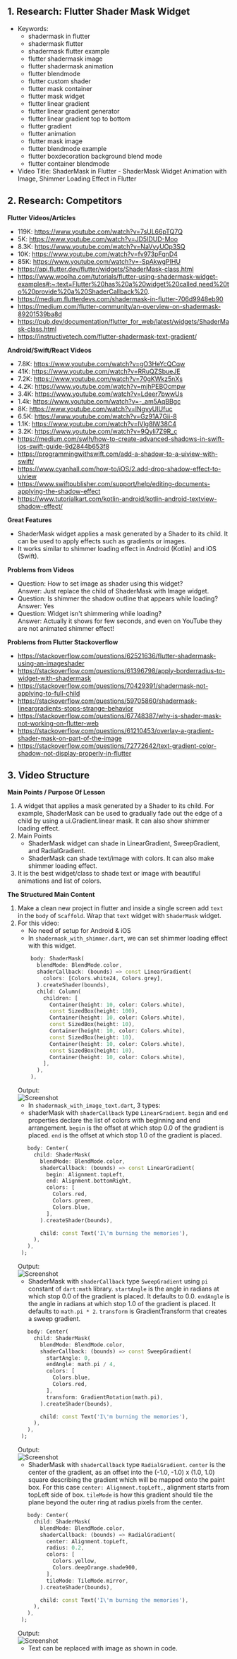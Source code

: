 ## 1. Research: Flutter Shader Mask Widget

- Keywords:
    - shadermask in flutter
    - shadermask flutter
    - shadermask flutter example
    - flutter shadermask image
    - flutter shadermask animation
    - flutter blendmode
    - flutter custom shader
    - flutter mask container
    - flutter mask widget
    - flutter linear gradient
    - flutter linear gradient generator
    - flutter linear gradient top to bottom
    - flutter gradient
    - flutter animation
    - flutter mask image
    - flutter blendmode example
    - flutter boxdecoration background blend mode
    - flutter container blendmode
- Video Title: ShaderMask in Flutter - ShaderMask Widget Animation with Image, Shimmer Loading Effect in Flutter


## 2. Research: Competitors

**Flutter Videos/Articles**

- 119K: https://www.youtube.com/watch?v=7sUL66pTQ7Q
- 5K: https://www.youtube.com/watch?v=JD5IDUD-Moo
- 8.3K: https://www.youtube.com/watch?v=NaVyyUOp3SQ
- 10K: https://www.youtube.com/watch?v=fv973pFqnD4
- 85K: https://www.youtube.com/watch?v=-SpAkwgPIHU
- https://api.flutter.dev/flutter/widgets/ShaderMask-class.html
- https://www.woolha.com/tutorials/flutter-using-shadermask-widget-examples#:~:text=Flutter%20has%20a%20widget%20called,need%20to%20provide%20a%20ShaderCallback%20.
- https://medium.flutterdevs.com/shadermask-in-flutter-706d9948eb90
- https://medium.com/flutter-community/an-overview-on-shadermask-89201539ba8d
- https://pub.dev/documentation/flutter_for_web/latest/widgets/ShaderMask-class.html
- https://instructivetech.com/flutter-shadermask-text-gradient/

**Android/Swift/React Videos**

- 7.8K: https://www.youtube.com/watch?v=gO3HeYcQCqw
- 41K: https://www.youtube.com/watch?v=RRuQZSbueJE
- 7.2K: https://www.youtube.com/watch?v=70gKWkz5nXs
- 4.2K: https://www.youtube.com/watch?v=mjhPEBOcmpw
- 3.4K: https://www.youtube.com/watch?v=Ldeer7bwwUs
- 1.4k: https://www.youtube.com/watch?v=-_am5AqBBgc
- 8K: https://www.youtube.com/watch?v=lNgvyUIUfuc
- 6.5K: https://www.youtube.com/watch?v=Gz91A7Gii-8
- 1.1K: https://www.youtube.com/watch?v=lVlg8lW38C4
- 3.2K: https://www.youtube.com/watch?v=9Qyli7Z9R_c
- https://medium.com/swlh/how-to-create-advanced-shadows-in-swift-ios-swift-guide-9d2844b653f8
- https://programmingwithswift.com/add-a-shadow-to-a-uiview-with-swift/
- https://www.cyanhall.com/how-to/iOS/2.add-drop-shadow-effect-to-uiview
- https://www.swiftpublisher.com/support/help/editing-documents-applying-the-shadow-effect
- https://www.tutorialkart.com/kotlin-android/kotlin-android-textview-shadow-effect/

**Great Features**
- ShaderMask widget applies a mask generated by a Shader to its child. It can be used to apply effects such as gradients or images.
- It works similar to shimmer loading effect in Android (Kotlin) and iOS (Swift).

**Problems from Videos**
- Question: How to set image as shader using this widget? <br />
Answer: Just replace the child of ShaderMask with Image widget.
- Question: Is shimmer the shadow outline that appears while loading? <br />
Answer: Yes
- Question: Widget isn't shimmering while loading? <br />
Answer: Actually it shows for few seconds, and even on YouTube they are not animated shimmer effect!

**Problems from Flutter Stackoverflow**

- https://stackoverflow.com/questions/62521636/flutter-shadermask-using-an-imageshader
- https://stackoverflow.com/questions/61396798/apply-borderradius-to-widget-with-shadermask
- https://stackoverflow.com/questions/70429391/shadermask-not-applying-to-full-child
- https://stackoverflow.com/questions/59705860/shadermask-lineargradients-stops-strange-behavior
- https://stackoverflow.com/questions/67748387/why-is-shader-mask-not-working-on-flutter-web
- https://stackoverflow.com/questions/61210453/overlay-a-gradient-shader-mask-on-part-of-the-image
- https://stackoverflow.com/questions/72772642/text-gradient-color-shadow-not-display-properly-in-flutter

## 3. Video Structure

**Main Points / Purpose Of Lesson**

1. A widget that applies a mask generated by a Shader to its child. For example, ShaderMask can be used to gradually fade out the edge of a child by using a ui.Gradient.linear mask. It can also show shimmer loading effect.
2. Main Points
    - ShaderMask widget can shade in LinearGradient, SweepGradient, and RadialGradient.
    - ShaderMask can shade text/image with colors. It can also make shimmer loading effect.
3. It is the best widget/class to shade text or image with beautiful animations and list of colors.

**The Structured Main Content**
1. Make a clean new project in flutter and inside a single screen add `text` in the `body` of `Scaffold`. Wrap that `text` widget with `ShaderMask` widget.
2. For this video:
    - No need of setup for Android & iOS
    - In `shadermask_with_shimmer.dart`, we can set shimmer loading effect with this widget.
    ```dart 
        body: ShaderMask( 
          blendMode: BlendMode.color,
          shaderCallback: (bounds) => const LinearGradient(
            colors: [Colors.white24, Colors.grey],
          ).createShader(bounds),
          child: Column(
            children: [
              Container(height: 10, color: Colors.white),
              const SizedBox(height: 100),
              Container(height: 10, color: Colors.white),
              const SizedBox(height: 10),
              Container(height: 10, color: Colors.white),
              const SizedBox(height: 10),
              Container(height: 10, color: Colors.white),
              const SizedBox(height: 10),
              Container(height: 10, color: Colors.white),
            ],
          ),
        ),
    ```
    Output: <br />
    ![Screenshot](screenshots/ShimmerLoadingEffect.PNG)
    - In `shadermask_with_image_text.dart`, 3 types:
     - shaderMask with `shaderCallback` type `LinearGradient`. `begin` and `end` properties declare the list of colors with beginning and end arrangement. `begin` is the offset at which stop 0.0 of the gradient is placed. `end` is the offset at which stop 1.0 of the gradient is placed.
     ```dart 
        body: Center(
          child: ShaderMask(
            blendMode: BlendMode.color,
            shaderCallback: (bounds) => const LinearGradient(
              begin: Alignment.topLeft,
              end: Alignment.bottomRight,
              colors: [
                Colors.red,
                Colors.green,
                Colors.blue,
              ],
            ).createShader(bounds),

            child: const Text('I\'m burning the memories'),
          ),
        ),
      );
     ```
     Output: <br />
     ![Screenshot](screenshots/LinearGradient.PNG)
     - ShaderMask with `shaderCallback` type `SweepGradient` using `pi` constant of `dart:math` library. `startAngle` is the angle in radians at which stop 0.0 of the gradient is placed. It defaults to 0.0. `endAngle` is the angle in radians at which stop 1.0 of the gradient is placed. It defaults to `math.pi * 2`. `transform` is GradientTransform that creates a sweep gradient.
     ```dart 
        body: Center(
          child: ShaderMask(
            blendMode: BlendMode.color,
            shaderCallback: (bounds) => const SweepGradient(
              startAngle: 0,
              endAngle: math.pi / 4,
              colors: [
                Colors.blue,
                Colors.red,
              ],
              transform: GradientRotation(math.pi),
            ).createShader(bounds),

            child: const Text('I\'m burning the memories'),
          ),
        ),
      );
     ```
     Output: <br />
     ![Screenshot](screenshots/SweepGradient.PNG)
     - ShaderMask with `shaderCallback` type `RadialGradient`. `center` is the center of the gradient, as an offset into the (-1.0, -1.0) x (1.0, 1.0) square describing the gradient which will be mapped onto the paint box. For this case `center: Alignment.topLeft,`, alignment starts from topLeft side of box. `tileMode` is how this gradient should tile the plane beyond the outer ring at radius pixels from the center.
     ```dart 
        body: Center(
          child: ShaderMask(
            blendMode: BlendMode.color,
            shaderCallback: (bounds) => RadialGradient(
              center: Alignment.topLeft,
              radius: 0.2,
              colors: [
                Colors.yellow,
                Colors.deepOrange.shade900,
              ],
              tileMode: TileMode.mirror,
            ).createShader(bounds),

            child: const Text('I\'m burning the memories'),
          ),
        ),
      );
     ```
     Output: <br />
     ![Screenshot](screenshots/RadialGradient.PNG)
     - Text can be replaced with image as shown in code.